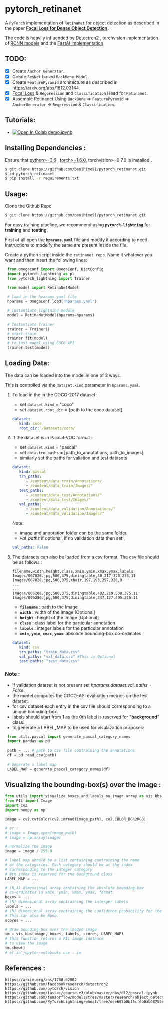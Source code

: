 # pytorch_retinanet
A `PyTorch` implementation of `Retinanet` for object detection as described in the paper **[Focal Loss for Dense Object Detection](https://arxiv.org/abs/1708.02002).**

The code is heavily influended by [Detectron2](https://github.com/facebookresearch/detectron2) , torchvision implementation of [RCNN models](https://github.com/pytorch/vision/tree/master/torchvision/models/detection) and the [FastAI implementation](https://github.com/fastai/course-v3/blob/master/nbs/dl2/pascal.ipynb)

## TODO: 
- [x] Create `Anchor Generator`.
- [x] Create `ResNet` based `BackBone Model`.
- [x] Create `FeaturePyramid` architecture as described in https://arxiv.org/abs/1612.03144.
- [x] [Focal Loss](https://arxiv.org/abs/1708.02002) & `Regeression` and `Classification` Head for `Retinanet`.
- [x] Assemble Retinanet Using `BackBone` => `FeaturePyramid` => `AnchorGenerator` => `Regeression` & `Classification`.

## Tutorials:
- <a href="https://colab.research.google.com/github/benihime91/pytorch_retinanet/blob/master/demo.ipynb" target="_parent"><img src="https://colab.research.google.com/assets/colab-badge.svg" alt="Open In Colab"/></a>  [demo.ipynb](https://github.com/benihime91/pytorch_retinanet/blob/master/demo.ipynb)

## Installing Dependencies :
  Ensure that [python>=3.6](https://www.python.org/) , [torch>=1.6.0](https://pytorch.org/), torchvision>=0.7.0 is installed .
   ```bash
   $ git clone https://github.com/benihime91/pytorch_retinanet.git
   $ cd pytorch_retinanet
   $ pip install -r requirements.txt
   ```
   
## Usage:
   Clone the Github Repo
   ```bash
   $ git clone https://github.com/benihime91/pytorch_retinanet.git
   ```

   For easy training pipeline, we recommend using **`pytorch-lightning`** for **training** and **testing**.  
   
   
   First of all open the **`hparams.yaml`** file and modify it according to need. Instructions to 
   modeify the same are present inside the file.  
   
   
   Create a python script inside the `retinanet repo`. Name it whatever you want and then insert the 
   following lines:
   ```python
    from omegaconf import OmegaConf, DictConfig
    import pytorch_lightning as pl
    from pytorch_lightning import Trainer

    from model import RetinaNetModel
    
    # load in the hparams yaml file
    hparams = OmegaConf.load("hparams.yaml")

    # instantiate lightning module
    model = RetinaNetModel(hparams=hparams)
    
    # Instantiate Trainer
    trainer = Trainer()
    # start train
    trainer.fit(model)
    # to test model using COCO API
    trainer.test(model)
   ```

## Loading Data:

The data can be loaded into the model in one of 3 ways.  

This is controlled via the `dataset.kind` parameter in `hparams.yaml`. 

1. To load in the in the COCO-2017 dataset: 
   * set `dataset.kind` = "coco"
   * set `dataset.root_dir` = {path to the coco dataset}
  
   ```yaml
   dataset:
      kind: coco
      root_dir: /Datasets/coco/
   ```

2. If the dataset is in Pascal-VOC format :
   * set  `dataset.kind` = "pascal"
   * set  `data.trn_paths` = [path_to_annotations, path_to_images]
   * similarly set the paths for valiation and test datasets

   ```yaml
   dataset:
      kind: pascal
      trn_paths:
         - /content/data_train/Annotations/
         - /content/data_train/Images/"
      test_paths:
         - /content/data_test/Annotations/"
         - /content/data_test/Images/"
      val_paths:
         - /content/data_validation/Annotations/"
         - /content/data_validation/Images/"
   ```
   Note: 
      * image and annotation folder can be the same folder.
      * *val_paths* if optional, if no validation data then set , 
  
      ```yaml
      val_paths: False
      ```

3. The datasets can also be loaded from a csv format. The csv file should be as follows :
   ```
   filename,width,height,class,xmin,ymin,xmax,ymax,labels
   Images/007826.jpg,500,375,diningtable,80,217,320,273,11
   Images/007826.jpg,500,375,chair,197,193,257,326,9
   ...
   ...
   Images/006286.jpg,500,375,diningtable,402,219,500,375,11
   Images/006286.jpg,500,375,diningtable,347,177,405,216,11
   ```
   * **`filename`** : path to the Image
   * **`width`** : width of the Image [Optional] 
   * **`height`** : height of the Image [Optional] 
   * **`class`** : class label for the particular annotation
   * **`labels`** : integer labels for the particular annotation
   * **`xmin`**, **`ymin`**, **`xmax`**, **`ymax`**: absolute bounding-box co-ordinates
  
   ```yaml
   dataset:
      kind: csv
      trn_paths: "train_data.csv"
      val_paths: "val_data.csv" #This is Optional
      test_paths: "test_data.csv" 
   ```

### Note : 
   - if validation dataset is not present set *hparams.dataset.val_paths = False.*
   - the model computes the COCO-API evaluation metrics on the test dataset.
   - for csv dataset each entry in the csv file should corresponding to a unique bounding-box.
   - labels should start from 1 as the 0th label is reserved for "__background__" class.
   - to generate a LABEL_MAP to be used for visulazation purposes:

   ```python
    from utils.pascal import generate_pascal_category_names
    import pandas as pd
    
    path = ... # path to csv file contraining the annotations
    df = pd.read_csv(path)
    
    # Generate a label map
    LABEL_MAP = generate_pascal_category_names(df) 
   ```
    

## Visualizing the bounding-box(s) over the image :

   ```python
   from utils import visualize_boxes_and_labels_on_image_array as vis_bbs
   from PIL import Image
   import cv2
   import numpy as np

   image = cv2.cvtColor(cv2.imread(image_path), cv2.COLOR_BGR2RGB)
   
   # or :
   # image = Image.open(image_path)
   # image = np.array(image)

   # normalize the image
   image = image / 255.0

   # label map should be a list containing contraining the name
   # of the categories. Each cotegory should be at the index 
   # corresponding to the integer category
   # 0th index is reserved for the background class
   LABEL_MAP = ...

   # (N,4) dimensional array containing the absolute bounding-box
   # co-ordinates in xmin, ymin, xmax, ymax, format. 
   boxes = ...
   # (N) dimensional array contraining the interger labels
   labels = ...
   # (N) dimensional array contraining the confidence probability for the image. 
   # This can also be None.
   scores = ...

   # draw bounding-box over the loaded image
   im = vis_bbs(image, boxes, labels, scores, LABEL_MAP)
   # this function returns a PIL image instance 
   # to view the image
   im.show()
   # or in jupyter-notebooks use : im
   
   ```

## References : 
```
https://arxiv.org/abs/1708.02002
https://github.com/facebookresearch/detectron2
https://github.com/pytorch/vision
https://github.com/fastai/course-v3/blob/master/nbs/dl2/pascal.ipynb
https://github.com/tensorflow/models/tree/master/research/object_detection
https://github.com/PyTorchLightning/wheat/tree/dee605b0bf5cf6b0ab08755c45e38dc07d338bb7
```

